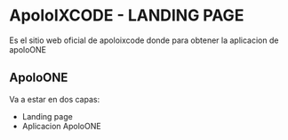 # ApoloIXCODE - LANDING PAGE
Es el sitio web oficial de apoloixcode donde para obtener la aplicacion de apoloONE

## ApoloONE

Va a estar en dos capas: 
- Landing page
- Aplicacion ApoloONE